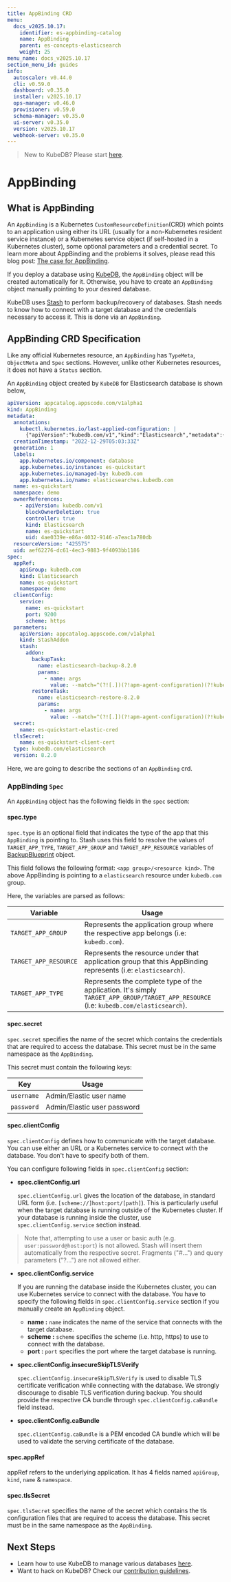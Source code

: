 ```yaml
---
title: AppBinding CRD
menu:
  docs_v2025.10.17:
    identifier: es-appbinding-catalog
    name: AppBinding
    parent: es-concepts-elasticsearch
    weight: 25
menu_name: docs_v2025.10.17
section_menu_id: guides
info:
  autoscaler: v0.44.0
  cli: v0.59.0
  dashboard: v0.35.0
  installer: v2025.10.17
  ops-manager: v0.46.0
  provisioner: v0.59.0
  schema-manager: v0.35.0
  ui-server: v0.35.0
  version: v2025.10.17
  webhook-server: v0.35.0
---
```


> New to KubeDB? Please start [here](/docs/v2025.10.17/README).

# AppBinding

## What is AppBinding

An `AppBinding` is a Kubernetes `CustomResourceDefinition`(CRD) which points to an application using either its URL (usually for a non-Kubernetes resident service instance) or a Kubernetes service object (if self-hosted in a Kubernetes cluster), some optional parameters and a credential secret. To learn more about AppBinding and the problems it solves, please read this blog post: [The case for AppBinding](https://appscode.com/blog/post/the-case-for-appbinding).

If you deploy a database using [KubeDB](https://kubedb.com/docs/latest/welcome/), the `AppBinding` object will be created automatically for it. Otherwise, you have to create an `AppBinding` object manually pointing to your desired database.

KubeDB uses [Stash](https://appscode.com/products/stash/) to perform backup/recovery of databases. Stash needs to know how to connect with a target database and the credentials necessary to access it. This is done via an `AppBinding`.

## AppBinding CRD Specification

Like any official Kubernetes resource, an `AppBinding` has `TypeMeta`, `ObjectMeta` and `Spec` sections. However, unlike other Kubernetes resources, it does not have a `Status` section.

An `AppBinding` object created by `KubeDB` for Elasticsearch database is shown below,

```yaml
apiVersion: appcatalog.appscode.com/v1alpha1
kind: AppBinding
metadata:
  annotations:
    kubectl.kubernetes.io/last-applied-configuration: |
      {"apiVersion":"kubedb.com/v1","kind":"Elasticsearch","metadata":{"annotations":{},"name":"es-quickstart","namespace":"demo"},"spec":{"enableSSL":true,"replicas":3,"storage":{"accessModes":["ReadWriteOnce"],"resources":{"requests":{"storage":"1Gi"}},"storageClassName":"standard"},"storageType":"Durable","deletionPolicy":"Delete","version":"xpack-8.2.3"}}
  creationTimestamp: "2022-12-29T05:03:33Z"
  generation: 1
  labels:
    app.kubernetes.io/component: database
    app.kubernetes.io/instance: es-quickstart
    app.kubernetes.io/managed-by: kubedb.com
    app.kubernetes.io/name: elasticsearches.kubedb.com
  name: es-quickstart
  namespace: demo
  ownerReferences:
    - apiVersion: kubedb.com/v1
      blockOwnerDeletion: true
      controller: true
      kind: Elasticsearch
      name: es-quickstart
      uid: 4ae0339e-e86a-4032-9146-a7eac1a780db
  resourceVersion: "425575"
  uid: aef62276-dc61-4ec3-9883-9f4093bb1186
spec:
  appRef:
    apiGroup: kubedb.com
    kind: Elasticsearch
    name: es-quickstart
    namespace: demo
  clientConfig:
    service:
      name: es-quickstart
      port: 9200
      scheme: https
  parameters:
    apiVersion: appcatalog.appscode.com/v1alpha1
    kind: StashAddon
    stash:
      addon:
        backupTask:
          name: elasticsearch-backup-8.2.0
          params:
            - name: args
              value: --match=^(?![.])(?!apm-agent-configuration)(?!kubedb-system).+
        restoreTask:
          name: elasticsearch-restore-8.2.0
          params:
            - name: args
              value: --match=^(?![.])(?!apm-agent-configuration)(?!kubedb-system).+
  secret:
    name: es-quickstart-elastic-cred
  tlsSecret:
    name: es-quickstart-client-cert
  type: kubedb.com/elasticsearch
  version: 8.2.0

```

Here, we are going to describe the sections of an `AppBinding` crd.

### AppBinding `Spec`

An `AppBinding` object has the following fields in the `spec` section:

#### spec.type

`spec.type` is an optional field that indicates the type of the app that this `AppBinding` is pointing to. Stash uses this field to resolve the values of `TARGET_APP_TYPE`, `TARGET_APP_GROUP` and `TARGET_APP_RESOURCE` variables of [BackupBlueprint](https://appscode.com/products/stash/latest/concepts/crds/backupblueprint/) object.

This field follows the following format: `<app group>/<resource kind>`. The above AppBinding is pointing to a `elasticsearch` resource under `kubedb.com` group.

Here, the variables are parsed as follows:

|       Variable        | Usage                                                                                                                                  |
| --------------------- |----------------------------------------------------------------------------------------------------------------------------------------|
| `TARGET_APP_GROUP`    | Represents the application group where the respective app belongs (i.e: `kubedb.com`).                                                 |
| `TARGET_APP_RESOURCE` | Represents the resource under that application group that this AppBinding represents (i.e: `elasticsearch`).                           |
| `TARGET_APP_TYPE`     | Represents the complete type of the application. It's simply `TARGET_APP_GROUP/TARGET_APP_RESOURCE` (i.e: `kubedb.com/elasticsearch`). |

#### spec.secret

`spec.secret` specifies the name of the secret which contains the credentials that are required to access the database. This secret must be in the same namespace as the `AppBinding`.

This secret must contain the following keys:

|       Key           |          Usage                  |
| :----------------:  | -----------------------         |
| `username`          | Admin/Elastic user name         |
| `password`          | Admin/Elastic user password     |

#### spec.clientConfig

`spec.clientConfig` defines how to communicate with the target database. You can use either an URL or a Kubernetes service to connect with the database. You don't have to specify both of them.

You can configure following fields in `spec.clientConfig` section:

- **spec.clientConfig.url**

  `spec.clientConfig.url` gives the location of the database, in standard URL form (i.e. `[scheme://]host:port/[path]`). This is particularly useful when the target database is running outside of the Kubernetes cluster. If your database is running inside the cluster, use `spec.clientConfig.service` section instead.

> Note that, attempting to use a user or basic auth (e.g. `user:password@host:port`) is not allowed. Stash will insert them automatically from the respective secret. Fragments ("#...") and query parameters ("?...") are not allowed either.

- **spec.clientConfig.service**

  If you are running the database inside the Kubernetes cluster, you can use Kubernetes service to connect with the database. You have to specify the following fields in `spec.clientConfig.service` section if you manually create an `AppBinding` object.

  - **name :** `name` indicates the name of the service that connects with the target database.
  - **scheme :** `scheme` specifies the scheme (i.e. http, https) to use to connect with the database.
  - **port :** `port` specifies the port where the target database is running.

- **spec.clientConfig.insecureSkipTLSVerify**

  `spec.clientConfig.insecureSkipTLSVerify` is used to disable TLS certificate verification while connecting with the database. We strongly discourage to disable TLS verification during backup. You should provide the respective CA bundle through `spec.clientConfig.caBundle` field instead.

- **spec.clientConfig.caBundle**

  `spec.clientConfig.caBundle` is a PEM encoded CA bundle which will be used to validate the serving certificate of the database.

#### spec.appRef
appRef refers to the underlying application. It has 4 fields named `apiGroup`, `kind`, `name` & `namespace`.

#### spec.tlsSecret
`spec.tlsSecret` specifies the name of the secret which contains the tls configuration files that are required to access the database. This secret must be in the same namespace as the `AppBinding`.

## Next Steps

- Learn how to use KubeDB to manage various databases [here](/docs/v2025.10.17/guides/README).
- Want to hack on KubeDB? Check our [contribution guidelines](/docs/v2025.10.17/CONTRIBUTING).
